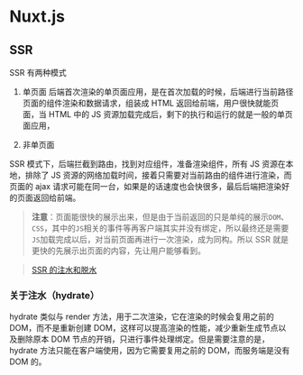 # Nuxt.js

## SSR

SSR 有两种模式

1. 单页面
   后端首次渲染的单页面应用，是在首次加载的时候，后端进行当前路径页面的组件渲染和数据请求，组装成 HTML 返回给前端，用户很快就能页面，当 HTML 中的 JS 资源加载完成后，剩下的执行和运行的就是一般的单页面应用，

2. 非单页面

SSR 模式下，后端拦截到路由，找到对应组件，准备渲染组件，所有 JS 资源在本地，排除了 JS 资源的网络加载时间，接着只需要对当前路由的组件进行渲染，而页面的 ajax 请求可能在同一台，如果是的话速度也会快很多，最后后端把渲染好的页面返回给前端。

> **注意**：页面能很快的展示出来，但是由于当前返回的只是单纯的展示`DOM`、`CSS`，其中的`JS`相关的事件等再客户端其实并没有绑定，所以最终还是需要`JS`加载完成以后，对当前页面再进行一次渲染，成为同构。所以 SSR 就是更快的先展示出页面的内容，先让用户能够看到。

> [SSR 的注水和脱水](https://juejin.cn/post/7008835018558537759)

### 关于注水（hydrate）

hydrate 类似与 render 方法，用于二次渲染，它在渲染的时候会复用之前的 DOM，而不是重新创建 DOM，这样可以提高渲染的性能，减少重新生成节点以及删除原本 DOM 节点的开销，只进行事件处理绑定。但是需要注意的是，hydrate 方法只能在客户端使用，因为它需要复用之前的 DOM，而服务端是没有 DOM 的。
